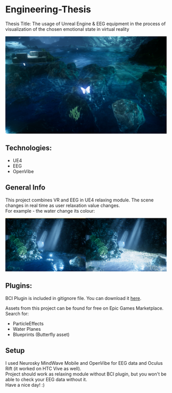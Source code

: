 # Engineering-Thesis

Thesis Title: The usage of Unreal Engine & EEG equipment in the process of
visualization of the chosen emotional state in virtual reality

![Project](./images/inz2.png)

## Technologies:

* UE4
* EEG
* OpenVibe

## General Info

This project combines VR and EEG in UE4 relaxing module.
The scene changes in real time as user relaxation value changes. <br  >
For example - the water change its colour:

![Water](./images/inz1.png)

## Plugins:

BCI Plugin is included in gitignore file.
You can download it [here](https://www.unrealengine.com/marketplace/braincomputerinterface-ue4plugin).

Assets from this project can be found for free on Epic Games Marketplace. Search for:
* ParticleEffects
* Water Planes
* Blueprints (Butterfly asset)

## Setup

I used Neurosky MindWave Mobile and OpenVibe for EEG data and Oculus Rift (it worked on HTC Vive as well). <br  >
Project should work as relaxing module without BCI plugin, but you won't be able to check your EEG data without it. <br  >
Have a nice day! :)
